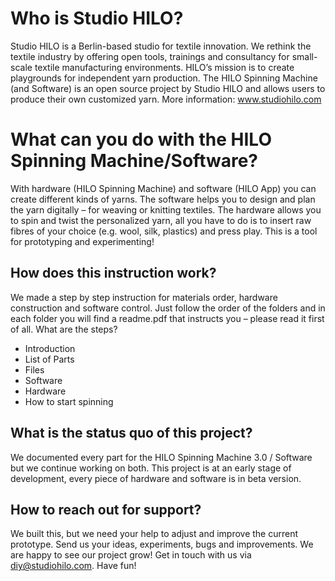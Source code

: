 # Who is Studio HILO?

Studio HILO is a Berlin-based studio for textile innovation. We rethink the textile industry by offering open tools, trainings and consultancy for small-scale textile manufacturing environments. HILO’s mission is to create playgrounds for independent yarn production. The HILO Spinning Machine (and Software) is an open source project by Studio HILO and allows users to produce their own customized yarn. More information: www.studiohilo.com

# What can you do with the HILO Spinning Machine/Software?

With hardware (HILO Spinning Machine) and software (HILO App) you can create different kinds of yarns. The software helps you to design and plan the yarn digitally – for weaving or knitting textiles. The hardware allows you to spin and twist the personalized yarn, all you have to do is to insert raw fibres of your choice (e.g. wool, silk, plastics) and press play. This is a tool for prototyping and experimenting!

## How does this instruction work?

We made a step by step instruction for materials order, hardware construction and software control. Just follow the order of the folders and in each folder you will find a readme.pdf that instructs you – please read it first of all.
What are the steps?

* Introduction
* List of Parts
* Files
* Software
* Hardware
* How to start spinning


## What is the status quo of this project?

We documented every part for the HILO Spinning Machine 3.0 / Software but we continue working on both. This project is at an early stage of development, every piece of hardware and software is in beta version.

## How to reach out for support?

We built this, but we need your help to adjust and improve the current prototype. Send us your ideas, experiments, bugs and improvements. We are happy to see our project grow! Get in touch with us via diy@studiohilo.com. Have fun!
